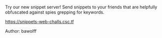 Try our new snippet server! Send snippets to your friends that are helpfully obfuscated against spies grepping for keywords.

https://snippets-web-challs.csc.tf

Author: bawolff
